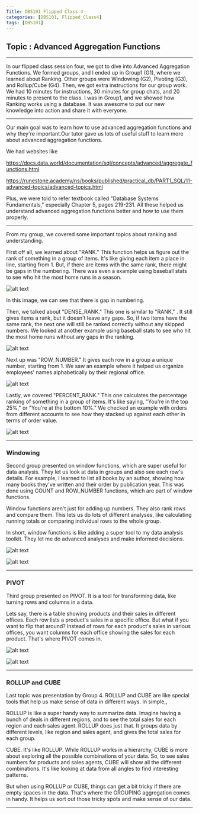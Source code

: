 ```yaml
---
Title: DBS101 Flipped Class 4
categories: [DBS101, Flipped_Class4]
tags: [DBS101]
---
```


## Topic : Advanced Aggregation Functions
----

In our flipped class session four, we got to dive into Advanced Aggregation Functions. We formed groups, and I ended up in Group1 (G1), where we learned about Ranking. Other groups were Windowing (G2), Pivoting (G3), and Rollup/Cube (G4). Then, we got extra instructions for our group work. We had 10 minutes for instructions, 30 minutes for group chats, and 20 minutes to present to the class. I was in Group1, and we showed how Ranking works using a database. It was awesome to put our new knowledge into action and share it with everyone.

---
Our main goal was to learn how to use advanced aggregation functions and why they're important.Our tutor gave us lots of useful stuff to learn more about advanced aggregation functions.

We had websites like 

https://docs.data.world/documentation/sql/concepts/advanced/aggregate_functions.html

https://runestone.academy/ns/books/published/practical_db/PART1_SQL/11-advanced-topics/advanced-topics.html  

Plus, we were told to refer textbook called "Database Systems Fundamentals," especially Chapter 5, pages 219-231. All these helped us understand advanced aggregation functions better and how to use them properly.

----
From my group, we covered some important topics about ranking and understanding. 

First off all, we learned about "RANK." This function helps us figure out the rank of something in a group of items. It's like giving each item a place in line, starting from 1. But, if there are items with the same rank, there might be gaps in the numbering. There was even a example using baseball stats to see who hit the most home runs in a season. 

![alt text](<Screenshot from 2024-03-20 23-32-26.png>)

In this image, we can see that there is gap in numbering.

Then, we talked about "DENSE_RANK." This one is similar to "RANK," . It still gives items a rank, but it doesn't leave any gaps. So, if two items have the same rank, the next one will still be ranked correctly without any skipped numbers. We looked at another example using baseball stats to see who hit the most home runs without any gaps in the ranking.

![alt text](<Screenshot from 2024-03-20 23-35-44.png>)

Next up was "ROW_NUMBER."  It gives each row in a group a unique number, starting from 1. We saw an example where it helped us organize employees' names alphabetically by their regional office.

![alt text](<Screenshot from 2024-03-20 23-38-06.png>)

Lastly, we covered "PERCENT_RANK." This one calculates the percentage ranking of something in a group of items. It's like saying, "You're in the top 25%," or "You're at the bottom 10%." We checked an example with orders from different accounts to see how they stacked up against each other in terms of order value.

![alt text](image.png)

---
### Windowing 
Second group presented on window functions, which are super useful for data analysis. They let us look at data in groups and also see each row's details. For example, I learned to list all books by an author, showing how many books they've written and their order by publication year. This was done using COUNT and ROW_NUMBER functions, which are part of window functions.

Window functions aren't just for adding up numbers. They also rank rows and compare them. This lets us do lots of different analyses, like calculating running totals or comparing individual rows to the whole group.

In short, window functions is like adding a super tool to my data analysis toolkit. They let me do advanced analyses and make informed decisions.

![alt text](<Screenshot from 2024-03-20 23-56-00.png>)

![alt text](<Screenshot from 2024-03-20 23-56-18.png>)

---
### PIVOT
Third group presented on PIVOT. It is a tool for transforming data, like turning rows and columns in a data. 

Lets say, there is a table showing products and their sales in different offices. Each row lists a product's sales in a specific office. But what if you want to flip that around? Instead of rows for each product's sales in various offices, you want columns for each office showing the sales for each product. That's where PIVOT comes in.

![alt text](<Screenshot from 2024-03-21 00-11-52.png>)

![alt text](<Screenshot from 2024-03-21 00-12-03.png>)

---
### ROLLUP and CUBE
Last topic was presentation by Group 4. ROLLUP and CUBE are like special tools that help us make sense of data in different ways. In simple,,

ROLLUP is like a super handy way to summarize data. Imagine having a bunch of deals in different regions, and to see the total sales for each region and each sales agent. ROLLUP does just that. It groups data by different levels, like region and sales agent, and gives the total sales for each group.

CUBE. It's like ROLLUP. While ROLLUP works in a hierarchy, CUBE is more about exploring all the possible combinations of your data. So, to see sales numbers for products and sales agents, CUBE will show all the different combinations. It's like looking at data from all angles to find interesting patterns.

But when using ROLLUP or CUBE, things can get a bit tricky if there are empty spaces in the data. That's where the GROUPING aggregation comes in handy. It helps us sort out those tricky spots and make sense of our data.

---
